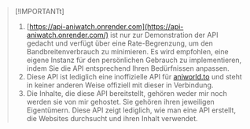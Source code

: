 > [!IMPORTANTt]
>
> 1. [https://api-aniwatch.onrender.com](https://api-aniwatch.onrender.com/) ist nur zur Demonstration der API gedacht und verfügt über eine Rate-Begrenzung, um den Bandbreitenverbrauch zu minimieren. Es wird empfohlen, eine eigene Instanz für den persönlichen Gebrauch zu implementieren, indem Sie die API entsprechend Ihren Bedürfnissen anpassen.
> 2. Diese API ist lediglich eine inoffizielle API für [aniworld.to](https://aniworld.to) und steht in keiner anderen Weise offiziell mit dieser in Verbindung.
> 3. Die Inhalte, die diese API bereitstellt, gehören weder mir noch werden sie von mir gehostet. Sie gehören ihren jeweiligen Eigentümern. Diese API zeigt lediglich, wie man eine API erstellt, die Websites durchsucht und ihren Inhalt verwendet.

